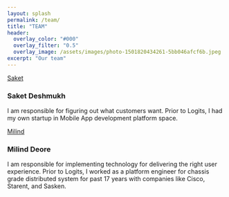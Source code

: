 ```yaml
---
layout: splash
permalink: /team/
title: "TEAM"
header:
  overlay_color: "#000"
  overlay_filter: "0.5"
  overlay_image: /assets/images/photo-1501820434261-5bb046afcf6b.jpeg
excerpt: "Our team"
---
```


[Saket](/assets/images/saket.jpeg)
### Saket Deshmukh
I am responsible for figuring out what customers want. Prior to Logits, I had my own startup in Mobile App development platform space.

[Milind](/assets/images/milind.jpg)
### Milind Deore
I am responsible for implementing technology for delivering the right user experience. Prior to Logits, I worked as a platform engineer for chassis grade distributed system for past 17 years with companies like Cisco, Starent, and Sasken.
